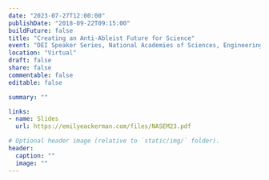 ```yaml
---
date: "2023-07-27T12:00:00"
publishDate: "2018-09-22T09:15:00"
buildFuture: false 
title: "Creating an Anti-Ableist Future for Science"
event: "DEI Speaker Series, National Academies of Sciences, Engineering, and Medicine (NASEM)"
location: "Virtual"
draft: false  
share: false
commentable: false
editable: false

summary: ""

links:
- name: Slides
  url: https://emilyeackerman.com/files/NASEM23.pdf

# Optional header image (relative to `static/img/` folder).
header:
  caption: ""
  image: ""
---
```



